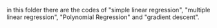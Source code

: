 in this folder there are the codes of "simple linear regression", "multiple linear regression", "Polynomial Regression" and "gradient descent".

